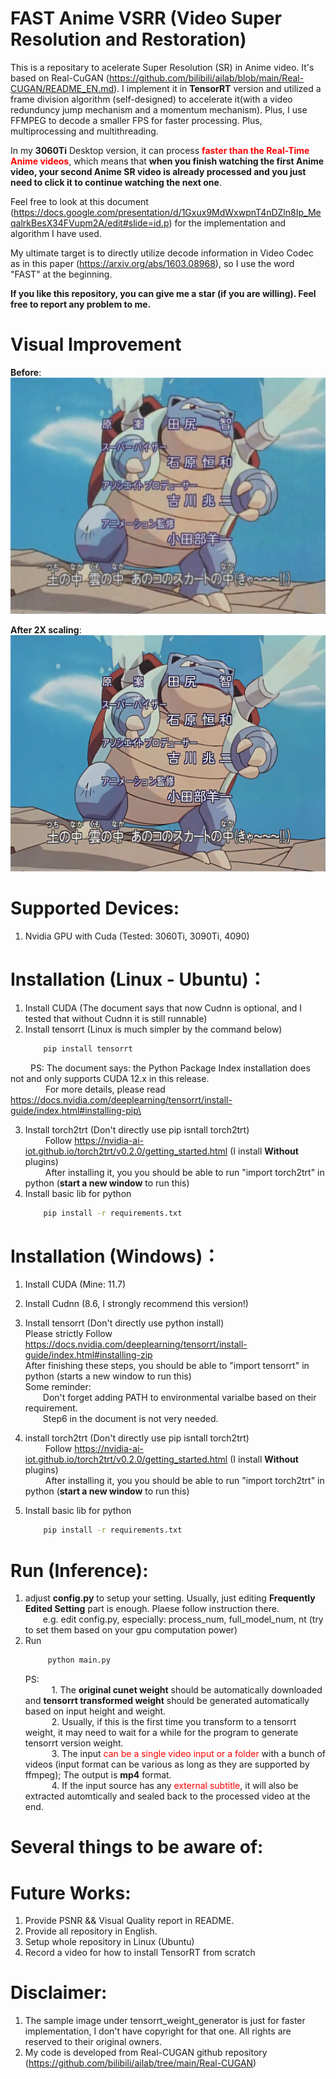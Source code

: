 # FAST Anime VSRR (Video Super Resolution and Restoration)
This is a repositary to acelerate Super Resolution (SR) in Anime video.
It's based on Real-CuGAN (https://github.com/bilibili/ailab/blob/main/Real-CUGAN/README_EN.md). 
I implement it in **TensorRT** version and utilized a frame division algorithm (self-designed) to accelerate it(with a video redunduncy jump mechanism and a momentum mechanism). Plus, I use FFMPEG to decode a smaller FPS for faster processing. Plus, multiprocessing and multithreading.

In my **3060Ti** Desktop version, it can process <span style="color:red">**faster than the Real-Time Anime videos**</span>, which means that **when you finish watching the first Anime video, your second Anime SR video is already processed and you just need to click it to continue watching the next one**.

Feel free to look at this document (https://docs.google.com/presentation/d/1Gxux9MdWxwpnT4nDZln8Ip_MeqalrkBesX34FVupm2A/edit#slide=id.p) for the implementation and algorithm I have used.

My ultimate target is to directly utilize decode information in Video Codec as in this paper (https://arxiv.org/abs/1603.08968), so I use the word "FAST" at the beginning.


**If you like this repository, you can give me a star (if you are willing). Feel free to report any problem to me.**


# Visual Improvement
**Before**:\
![compare1](figures/before.png)

**After 2X scaling**:\
![compare2](figures/processed.png)


# Supported Devices:
1. Nvidia GPU with Cuda (Tested: 3060Ti, 3090Ti, 4090)


# Installation (**Linux - Ubuntu**)：
1. Install CUDA  (The document says that now Cudnn is optional, and I tested that without Cudnn it is still runnable)
2. Install tensorrt (Linux is much simpler by the command below) 
    ```bash
        pip install tensorrt
    ```
&emsp;&emsp; PS: The document says: the Python Package Index installation does not and only supports CUDA 12.x in this release.\
&emsp;&emsp;&emsp;&emsp;For more details, please read https://docs.nvidia.com/deeplearning/tensorrt/install-guide/index.html#installing-pip\
   
3. Install torch2trt (Don't directly use pip isntall torch2trt)\
    &emsp;&emsp; Follow https://nvidia-ai-iot.github.io/torch2trt/v0.2.0/getting_started.html   (I install **Without** plugins)\
    &emsp;&emsp; After installing it, you you should be able to run "import torch2trt" in python (**start a new window** to run this)
4. Install basic lib for python 
    ```bash
        pip install -r requirements.txt
    ```


# Installation (**Windows**)：
1. Install CUDA (Mine: 11.7)
2. Install Cudnn (8.6, I strongly recommend this version!)
3. Install tensorrt (Don't directly use python install) \
    Please strictly Follow https://docs.nvidia.com/deeplearning/tensorrt/install-guide/index.html#installing-zip \
    After finishing these steps, you should be able to "import tensorrt" in python (starts a new window to run this)\
    Some reminder:\
        &emsp;&emsp;Don't forget adding PATH to environmental varialbe based on their requirement.\
        &emsp;&emsp;Step6 in the document is not very needed.

4. install torch2trt (Don't directly use pip isntall torch2trt)\
    &emsp;&emsp; Follow https://nvidia-ai-iot.github.io/torch2trt/v0.2.0/getting_started.html   (I install **Without** plugins)\
    &emsp;&emsp; After installing it, you you should be able to run "import torch2trt" in python (**start a new window** to run this)

5. Install basic lib for python 
    ```bash
        pip install -r requirements.txt
    ```





# Run (Inference):
1. adjust **config.py** to setup your setting. Usually, just editing **Frequently Edited Setting** part is enough. Plaese follow instruction there.\
    &emsp;&emsp;e.g. edit config.py, especially: process_num, full_model_num, nt  (try to set them based on your gpu computation power)
1. Run 
   ```bash
        python main.py
   ```
   PS:\
   &emsp;&emsp;&emsp;1. The **original cunet weight** should be automatically downloaded and **tensorrt transformed weight** should be generated automatically based on input height and weight. \
   &emsp;&emsp;&emsp;2. Usually, if this is the first time you transform to a tensorrt weight, it may need to wait for a while for the program to generate tensorrt version weight. \
   &emsp;&emsp;&emsp;3. The input <span style="color:red"> can be a single video input or a folder </span> with a bunch of videos (input format can be various as long as they are supported by ffmpeg); The output is **mp4** format. \
   &emsp;&emsp;&emsp;4. If the input source has any <span style="color:red">external subtitle</span>, it will also be extracted automtically and sealed back to the processed video at the end.




<!-- 1. run "python mass_production.py" to process all videos inside a folder (needed to edit input_dir && store_dir)
   run "python main.py" to process just one single file (edit input and output directory in config.py by inp_path && store_dir) [**This mode doesn't use any multiprocessing**, so it's **much slower than mass_production.py**]
    (Wait me to update parallel.py) -->

# Several things to be aware of:



# Future Works:
1. Provide PSNR && Visual Quality report in README.
1. Provide all repository in English.
1. Setup whole repository in Linux (Ubuntu)
1. Record a video for how to install TensorRT from scratch


# Disclaimer:
1. The sample image under tensorrt_weight_generator is just for faster implementation, I don't have copyright for that one. All rights are reserved to their original owners.
1. My code is developed from Real-CUGAN github repository (https://github.com/bilibili/ailab/tree/main/Real-CUGAN)

